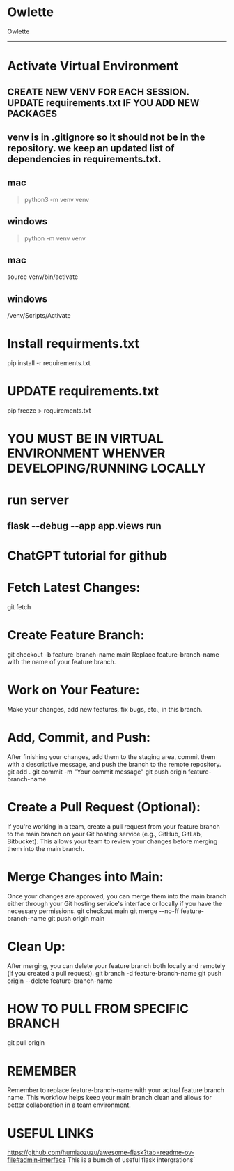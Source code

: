# Owlette

Owlette

-------------------------------------------------------------
# Activate Virtual Environment

## CREATE NEW VENV FOR EACH SESSION. UPDATE requirements.txt IF YOU ADD NEW PACKAGES
## venv is in .gitignore so it should not be in the repository. we keep an updated list of dependencies in requirements.txt.

## mac 
> python3 -m venv venv
## windows
> python -m venv venv

## mac
source venv/bin/activate
## windows
/venv/Scripts/Activate

# Install requirments.txt
pip install -r requirements.txt

# UPDATE requirements.txt
pip freeze > requirements.txt 


# YOU MUST BE IN VIRTUAL ENVIRONMENT WHENVER DEVELOPING/RUNNING LOCALLY

# run server
flask --debug --app app.views run
-------------------------------------------------------------
# ChatGPT tutorial for github

# Fetch Latest Changes:
git fetch

# Create Feature Branch:
git checkout -b feature-branch-name main
Replace feature-branch-name with the name of your feature branch.

# Work on Your Feature:
Make your changes, add new features, fix bugs, etc., in this branch.

# Add, Commit, and Push:
After finishing your changes, add them to the staging area, commit them with a descriptive message, and push the branch to the remote repository.
git add .
git commit -m "Your commit message"
git push origin feature-branch-name

# Create a Pull Request (Optional):
If you're working in a team, create a pull request from your feature branch to the main branch on your Git hosting service (e.g., GitHub, GitLab, Bitbucket). This allows your team to review your changes before merging them into the main branch.

# Merge Changes into Main:
Once your changes are approved, you can merge them into the main branch either through your Git hosting service's interface or locally if you have the necessary permissions.
git checkout main
git merge --no-ff feature-branch-name
git push origin main

# Clean Up:
After merging, you can delete your feature branch both locally and remotely (if you created a pull request).
git branch -d feature-branch-name
git push origin --delete feature-branch-name

# HOW TO PULL FROM SPECIFIC BRANCH
git pull origin <branchname>

# REMEMBER
Remember to replace feature-branch-name with your actual feature branch name. This workflow helps keep your main branch clean and allows for better collaboration in a team environment.

# USEFUL LINKS
https://github.com/humiaozuzu/awesome-flask?tab=readme-ov-file#admin-interface
This is a bumch of useful flask intergrations`